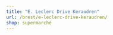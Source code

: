 ```yaml
---
title: "E. Leclerc Drive Keraudren"
url: /brest/e-leclerc-drive-keraudren/
shop: supermarché
---
```

